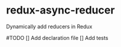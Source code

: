 # redux-async-reducer
Dynamically add reducers in Redux


#TODO
[] Add declaration file
[] Add tests
